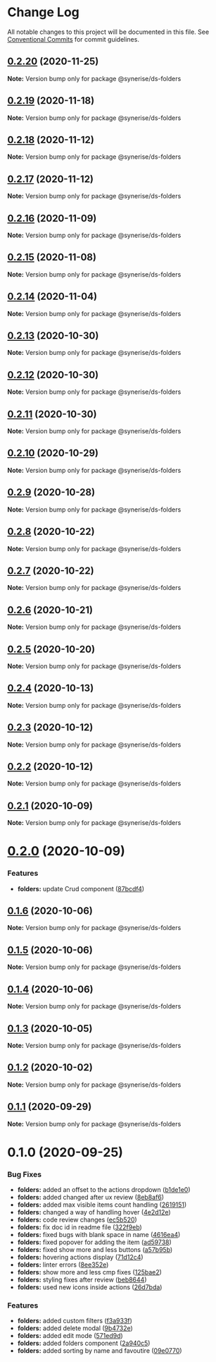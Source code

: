 # Change Log

All notable changes to this project will be documented in this file.
See [Conventional Commits](https://conventionalcommits.org) for commit guidelines.

## [0.2.20](https://github.com/Synerise/synerise-design/compare/@synerise/ds-folders@0.2.19...@synerise/ds-folders@0.2.20) (2020-11-25)

**Note:** Version bump only for package @synerise/ds-folders





## [0.2.19](https://github.com/Synerise/synerise-design/compare/@synerise/ds-folders@0.2.18...@synerise/ds-folders@0.2.19) (2020-11-18)

**Note:** Version bump only for package @synerise/ds-folders





## [0.2.18](https://github.com/Synerise/synerise-design/compare/@synerise/ds-folders@0.2.17...@synerise/ds-folders@0.2.18) (2020-11-12)

**Note:** Version bump only for package @synerise/ds-folders





## [0.2.17](https://github.com/Synerise/synerise-design/compare/@synerise/ds-folders@0.2.16...@synerise/ds-folders@0.2.17) (2020-11-12)

**Note:** Version bump only for package @synerise/ds-folders





## [0.2.16](https://github.com/Synerise/synerise-design/compare/@synerise/ds-folders@0.2.15...@synerise/ds-folders@0.2.16) (2020-11-09)

**Note:** Version bump only for package @synerise/ds-folders





## [0.2.15](https://github.com/Synerise/synerise-design/compare/@synerise/ds-folders@0.2.14...@synerise/ds-folders@0.2.15) (2020-11-08)

**Note:** Version bump only for package @synerise/ds-folders





## [0.2.14](https://github.com/Synerise/synerise-design/compare/@synerise/ds-folders@0.2.13...@synerise/ds-folders@0.2.14) (2020-11-04)

**Note:** Version bump only for package @synerise/ds-folders





## [0.2.13](https://github.com/Synerise/synerise-design/compare/@synerise/ds-folders@0.2.12...@synerise/ds-folders@0.2.13) (2020-10-30)

**Note:** Version bump only for package @synerise/ds-folders





## [0.2.12](https://github.com/Synerise/synerise-design/compare/@synerise/ds-folders@0.2.11...@synerise/ds-folders@0.2.12) (2020-10-30)

**Note:** Version bump only for package @synerise/ds-folders





## [0.2.11](https://github.com/Synerise/synerise-design/compare/@synerise/ds-folders@0.2.10...@synerise/ds-folders@0.2.11) (2020-10-30)

**Note:** Version bump only for package @synerise/ds-folders





## [0.2.10](https://github.com/Synerise/synerise-design/compare/@synerise/ds-folders@0.2.9...@synerise/ds-folders@0.2.10) (2020-10-29)

**Note:** Version bump only for package @synerise/ds-folders





## [0.2.9](https://github.com/Synerise/synerise-design/compare/@synerise/ds-folders@0.2.8...@synerise/ds-folders@0.2.9) (2020-10-28)

**Note:** Version bump only for package @synerise/ds-folders





## [0.2.8](https://github.com/Synerise/synerise-design/compare/@synerise/ds-folders@0.2.7...@synerise/ds-folders@0.2.8) (2020-10-22)

**Note:** Version bump only for package @synerise/ds-folders





## [0.2.7](https://github.com/Synerise/synerise-design/compare/@synerise/ds-folders@0.2.6...@synerise/ds-folders@0.2.7) (2020-10-22)

**Note:** Version bump only for package @synerise/ds-folders





## [0.2.6](https://github.com/Synerise/synerise-design/compare/@synerise/ds-folders@0.2.5...@synerise/ds-folders@0.2.6) (2020-10-21)

**Note:** Version bump only for package @synerise/ds-folders





## [0.2.5](https://github.com/Synerise/synerise-design/compare/@synerise/ds-folders@0.2.4...@synerise/ds-folders@0.2.5) (2020-10-20)

**Note:** Version bump only for package @synerise/ds-folders





## [0.2.4](https://github.com/Synerise/synerise-design/compare/@synerise/ds-folders@0.2.3...@synerise/ds-folders@0.2.4) (2020-10-13)

**Note:** Version bump only for package @synerise/ds-folders





## [0.2.3](https://github.com/Synerise/synerise-design/compare/@synerise/ds-folders@0.2.2...@synerise/ds-folders@0.2.3) (2020-10-12)

**Note:** Version bump only for package @synerise/ds-folders





## [0.2.2](https://github.com/Synerise/synerise-design/compare/@synerise/ds-folders@0.2.1...@synerise/ds-folders@0.2.2) (2020-10-12)

**Note:** Version bump only for package @synerise/ds-folders





## [0.2.1](https://github.com/Synerise/synerise-design/compare/@synerise/ds-folders@0.2.0...@synerise/ds-folders@0.2.1) (2020-10-09)

**Note:** Version bump only for package @synerise/ds-folders





# [0.2.0](https://github.com/Synerise/synerise-design/compare/@synerise/ds-folders@0.1.6...@synerise/ds-folders@0.2.0) (2020-10-09)


### Features

* **folders:** update Crud component ([87bcdf4](https://github.com/Synerise/synerise-design/commit/87bcdf4315776692b3c274c2deb249e979f0e3af))





## [0.1.6](https://github.com/Synerise/synerise-design/compare/@synerise/ds-folders@0.1.5...@synerise/ds-folders@0.1.6) (2020-10-06)

**Note:** Version bump only for package @synerise/ds-folders





## [0.1.5](https://github.com/Synerise/synerise-design/compare/@synerise/ds-folders@0.1.4...@synerise/ds-folders@0.1.5) (2020-10-06)

**Note:** Version bump only for package @synerise/ds-folders





## [0.1.4](https://github.com/Synerise/synerise-design/compare/@synerise/ds-folders@0.1.3...@synerise/ds-folders@0.1.4) (2020-10-06)

**Note:** Version bump only for package @synerise/ds-folders





## [0.1.3](https://github.com/Synerise/synerise-design/compare/@synerise/ds-folders@0.1.2...@synerise/ds-folders@0.1.3) (2020-10-05)

**Note:** Version bump only for package @synerise/ds-folders





## [0.1.2](https://github.com/Synerise/synerise-design/compare/@synerise/ds-folders@0.1.1...@synerise/ds-folders@0.1.2) (2020-10-02)

**Note:** Version bump only for package @synerise/ds-folders





## [0.1.1](https://github.com/Synerise/synerise-design/compare/@synerise/ds-folders@0.1.0...@synerise/ds-folders@0.1.1) (2020-09-29)

**Note:** Version bump only for package @synerise/ds-folders





# 0.1.0 (2020-09-25)


### Bug Fixes

* **folders:** added an offset to the actions dropdown ([b1de1e0](https://github.com/Synerise/synerise-design/commit/b1de1e04740d9f759a81e1f418e1524c6009ae38))
* **folders:** added changed after ux review ([8eb8af6](https://github.com/Synerise/synerise-design/commit/8eb8af633b4957017f58b029632a8fa0e1744225))
* **folders:** added max visible items count handling ([2619151](https://github.com/Synerise/synerise-design/commit/261915191592b9d3af21fb91521f14bfb16aba51))
* **folders:** changed a way of handling hover ([4e2d12e](https://github.com/Synerise/synerise-design/commit/4e2d12e9be9578165eddbc0b5addb7ee76a3e2af))
* **folders:** code review changes ([ec5b520](https://github.com/Synerise/synerise-design/commit/ec5b520d3db28b99641e836c49a92622ad9f5d5e))
* **folders:** fix doc id in readme file ([322f9eb](https://github.com/Synerise/synerise-design/commit/322f9ebe0d57925b7a16fd723458d535f55377c7))
* **folders:** fixed bugs with blank space in name ([4616ea4](https://github.com/Synerise/synerise-design/commit/4616ea4ee2c2470c5c105064c9b9919a02f5050b))
* **folders:** fixed popover for adding the item ([ad59738](https://github.com/Synerise/synerise-design/commit/ad597389d6df473dd10e2006bd2805fe8bf1d85c))
* **folders:** fixed show more and less buttons ([a57b95b](https://github.com/Synerise/synerise-design/commit/a57b95b1008145ba99c5b63f06a37f15ac66c44e))
* **folders:** hovering actions display ([71d12c4](https://github.com/Synerise/synerise-design/commit/71d12c4f6fd909d61e2ca8190af9f36ea275472f))
* **folders:** linter errors ([8ee352e](https://github.com/Synerise/synerise-design/commit/8ee352ecb570d8982c2772f5612d9ce7a2d747f5))
* **folders:** show more and less cmp fixes ([125bae2](https://github.com/Synerise/synerise-design/commit/125bae2f4c4dcf71e92448825aa7afdcc503e230))
* **folders:** styling fixes after review ([beb8644](https://github.com/Synerise/synerise-design/commit/beb86443e5403769067ceab585647b5595e4ec20))
* **folders:** used new icons inside actions ([26d7bda](https://github.com/Synerise/synerise-design/commit/26d7bda66fe01b95e71b3fbb9c9b17f60c738051))


### Features

* **folders:** added custom filters ([f3a933f](https://github.com/Synerise/synerise-design/commit/f3a933f58f34199230e8fddb6effacb3863f9d55))
* **folders:** added delete modal ([9b4732e](https://github.com/Synerise/synerise-design/commit/9b4732e21c3fa51b1bd12a3b01bf25241ebd3202))
* **folders:** added edit mode ([571ed9d](https://github.com/Synerise/synerise-design/commit/571ed9ddcfcc75b530ff749182c9b96afd784eb7))
* **folders:** added folders component ([2a940c5](https://github.com/Synerise/synerise-design/commit/2a940c5593e464eb26c7f1d6612a62b74e8542ca))
* **folders:** added sorting by name and favoutire ([09e0770](https://github.com/Synerise/synerise-design/commit/09e07701a4c0ede8dbcda0bede48503e7ce2c297))
